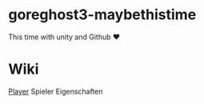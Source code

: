 # goreghost3-maybethistime
This time with unity and Github ♥

# Wiki
[Player](../MDWiki/Player) Spieler Eigenschaften
